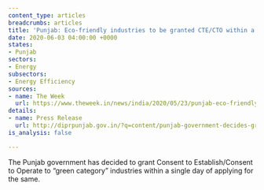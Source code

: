 ```yaml
---
content_type: articles
breadcrumbs: articles
title: 'Punjab: Eco-friendly industries to be granted CTE/CTO within a day'
date: 2020-06-03 04:00:00 +0000
states:
- Punjab
sectors:
- Energy
subsectors:
- Energy Efficiency
sources:
- name: The Week
  url: https://www.theweek.in/news/india/2020/05/23/punjab-eco-friendly-industries-to-be-granted-cte-cto-within-a-day.html
details:
- name: Press Release
  url: http://diprpunjab.gov.in/?q=content/punjab-government-decides-grant-nocctecto-green-category-industries-one-day-self
is_analysis: false

---
```

The Punjab government has decided to grant Consent to Establish/Consent to Operate to “green category” industries within a single day of applying for the same.